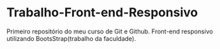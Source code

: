 # Trabalho-Front-end-Responsivo
 Primeiro repositório do meu curso de Git e Github. Front-end responsivo utilizando BootsStrap(trabalho da faculdade).
